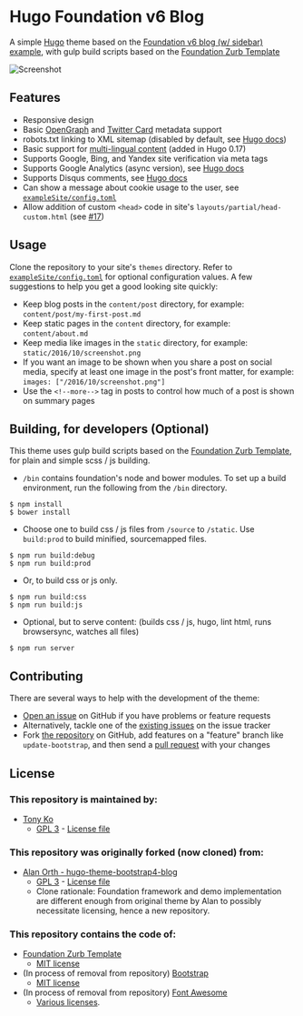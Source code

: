 # Hugo Foundation v6 Blog
A simple [Hugo](https://gohugo.io) theme based on the [Foundation v6 blog (w/ sidebar) example](http://foundation.zurb.com/templates-previews-sites-f6/blog.html), with gulp build scripts based on the [Foundation Zurb Template](https://github.com/zurb/foundation-zurb-template/)

![Screenshot](https://raw.githubusercontent.com/htko89/hugo-theme-foundation6-blog/master/images/screenshot.png "Screenshot")

## Features
* Responsive design
* Basic [OpenGraph](http://ogp.me) and [Twitter Card](https://dev.twitter.com/cards/types) metadata support
* robots.txt linking to XML sitemap (disabled by default, see [Hugo docs](https://gohugo.io/extras/robots-txt/))
* Basic support for [multi-lingual content](https://github.com/spf13/hugo/blob/master/docs/content/content/multilingual.md) (added in Hugo 0.17)
* Supports Google, Bing, and Yandex site verification via meta tags
* Supports Google Analytics (async version), see [Hugo docs](https://gohugo.io/extras/analytics/)
* Supports Disqus comments, see [Hugo docs](https://gohugo.io/extras/comments/)
* Can show a message about cookie usage to the user, see [`exampleSite/config.toml`](https://github.com/htko89/hugo-theme-foundation6-blog/blob/master/exampleSite/config.toml)
* Allow addition of custom `<head>` code in site's `layouts/partial/head-custom.html` (see [#17](https://github.com/alanorth/hugo-theme-bootstrap4-blog/pull/17))

## Usage
Clone the repository to your site's `themes` directory. Refer to [`exampleSite/config.toml`](https://github.com/htko89/hugo-theme-foundation6-blog/blob/master/exampleSite/config.toml) for optional configuration values. A few suggestions to help you get a good looking site quickly:
* Keep blog posts in the `content/post` directory, for example: `content/post/my-first-post.md`
* Keep static pages in the `content` directory, for example: `content/about.md`
* Keep media like images in the `static` directory, for example: `static/2016/10/screenshot.png`
* If you want an image to be shown when you share a post on social media, specify at least one image in the post's front matter, for example: `images: ["/2016/10/screenshot.png"]`
* Use the `<!--more-->` tag in posts to control how much of a post is shown on summary pages

## Building, for developers (Optional)
This theme uses gulp build scripts based on the [Foundation Zurb Template](https://github.com/zurb/foundation-zurb-template/), for plain and simple scss / js building.
* `/bin` contains foundation's node and bower modules. To set up a build environment, run the following from the `/bin` directory.
```
$ npm install
$ bower install
```
* Choose one to build css / js files from `/source` to `/static`. Use `build:prod` to build minified, sourcemapped files.
```
$ npm run build:debug
$ npm run build:prod
```
* Or, to build css or js only.
```
$ npm run build:css
$ npm run build:js
```
* Optional, but to serve content: (builds css / js, hugo, lint html, runs browsersync, watches all files)
```
$ npm run server
```

## Contributing
There are several ways to help with the development of the theme:
* [Open an issue](https://github.com/htko89/hugo-theme-foundation6-blog/issues/new) on GitHub if you have problems or feature requests
* Alternatively, tackle one of the [existing issues](https://github.com/htko89/hugo-theme-foundation6-blog/issues) on the issue tracker
* Fork [the repository](https://github.com/htko89/hugo-theme-foundation6-blog) on GitHub, add features on a "feature" branch like `update-bootstrap`, and then send a [pull request](https://github.com/htko89/hugo-theme-foundation6-blog/compare) with your changes

## License

### This repository is maintained by:
* [Tony Ko](https://github.com/htko89)
  * [GPL 3](https://tldrlegal.com/license/gnu-general-public-license-v3-(gpl-3)) - [License file](https://github.com/htko89/hugo-theme-foundation6-blog/blob/master/license.txt)

### This repository was originally forked (now cloned) from:
* [Alan Orth - hugo-theme-bootstrap4-blog](https://github.com/alanorth/hugo-theme-bootstrap4-blog/)
  * [GPL 3](https://tldrlegal.com/license/gnu-general-public-license-v3-(gpl-3)) - [License file](https://github.com/alanorth/hugo-theme-bootstrap4-blog/blob/master/LICENSE.txt)
  * Clone rationale: Foundation framework and demo implementation are different enough from original theme by Alan to possibly necessitate licensing, hence a new repository.

### This repository contains the code of:
* [Foundation Zurb Template](https://github.com/zurb/foundation-zurb-template/)
  * [MIT license](https://tldrlegal.com/license/mit-license)
* (In process of removal from repository) [Bootstrap](http://getbootstrap.com/)
  * [MIT license](https://tldrlegal.com/license/mit-license)
* (In process of removal from repository) [Font Awesome](http://fontawesome.io/)
  * [Various licenses](http://fontawesome.io/license/).
